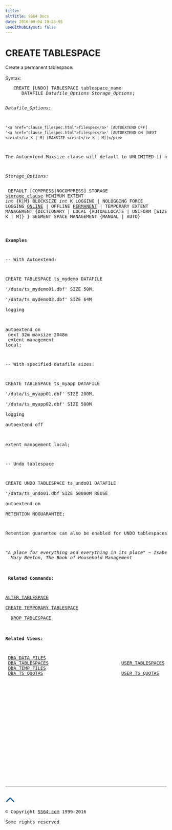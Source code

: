```yaml
---
title:
altTitle: SS64 Docs
date: 2016-09-04 19:26:55
useGithubLayout: false
---
```

<!-- #BeginLibraryItem "/Library/head_ora.lbi" --><!-- #EndLibraryItem --><h1>CREATE TABLESPACE</h1> 
<p>Create a permanent tablespace.<br>
  <br>
  Syntax:</p>
<pre>   CREATE [UNDO] TABLESPACE tablespace_name
      DATAFILE <i>Datafile_Options Storage_Options</i>;

<i>Datafile_Options:</i>

    '<a href="clause_filespec.html">filespec</a>' [AUTOEXTEND OFF]
    '<a href="clause_filespec.html">filespec</a>' [AUTOEXTEND ON [NEXT <i>int</i> K | M] [MAXSIZE <i>int</i> K | M]]</pre>
<p>The Autoextend Maxsize clause will default to UNLIMITED if no value is specified.</p>
<pre><i>Storage_Options:

</i>    DEFAULT [COMPRESS|NOCOMPRESS] STORAGE <a href="clause_storage.html">storage_clause</a>
    MINIMUM EXTENT <i>int</i> {K|M}
    BLOCKSIZE <i>int</i> K
    LOGGING | NOLOGGING
    FORCE LOGGING
    <u>ONLINE</u> | OFFLINE
    <u>PERMANENT</u> | TEMPORARY
    EXTENT MANAGEMENT {DICTIONARY |
       LOCAL {AUTOALLOCATE | UNIFORM [SIZE <i>int</i> K | M]} }
    SEGMENT SPACE MANAGEMENT {MANUAL | AUTO}
</pre>
<p><b>Examples</b></p>
<p>-- With Autoextend: </p>
<p class="code">CREATE TABLESPACE ts_mydemo DATAFILE<br>
'/data/ts_mydemo01.dbf' SIZE 50M,<br>
'/data/ts_mydemo02.dbf' SIZE 64M<br>
logging<br>

autoextend on<br>
next 32m maxsize 2048m<br>
extent management local;</p>
<p>-- With specified datafile sizes:</p>
<p class="code">CREATE TABLESPACE ts_myapp DATAFILE<br>
'/data/ts_myapp01.dbf' SIZE 200M,<br>
'/data/ts_myapp02.dbf' SIZE 500M<br>
logging<br>
autoextend off<br>

extent management local;</p>
<p>-- Undo tablespace</p>
<p class="code">CREATE UNDO TABLESPACE ts_undo01 DATAFILE<br>
'/data/ts_undo01.dbf SIZE 50000M REUSE<br> 
autoextend on<br>
RETENTION NOGUARANTEE;</p>
<p>Retention guarantee can also be enabled for UNDO tablespaces with the option <span class="code">RETENTION GUARANTEE</span>, this  should be used with caution - it can easily cause updates to fail due to a lack of space in the undo tablespace.</p>
<p><i class="quote">"A place for everything and everything in its place" ~ Isabella 
  Mary Beeton, The Book of Household Management</i><br>
  <br>
<b> Related Commands:</b></p>
<p><a href="tablespace_a.html">ALTER TABLESPACE</a> <br>
<a href="temp_tspace_c.html">CREATE TEMPORARY TABLESPACE</a><br>
  <a href="tablespace_d.html">DROP TABLESPACE</a> <br>
  <br>
<b>Related Views:</b></p>
<pre> <a href="../orad/DBA_DATA_FILES.html">DBA_DATA_FILES</a> 
 <a href="../orad/DBA_TABLESPACES.html">DBA_TABLESPACES</a>                           <a href="../orad/USER_TABLESPACES.html">USER_TABLESPACES</a>
 <a href="../orad/DBA_TEMP_FILES.html">DBA_TEMP_FILES</a> 
 <a href="../orad/DBA_TS_QUOTAS.html">DBA_TS_QUOTAS</a>                             <a href="../orad/USER_TS_QUOTAS.html">USER_TS_QUOTAS</a>       </pre><!-- #BeginLibraryItem "/Library/foot_ora.lbi" --><p>
<!-- oracle-footer -->
<ins class="adsbygoogle" style="display:inline-block;width:300px;height:250px" data-ad-client="ca-pub-6140977852749469" data-ad-slot="4275490898"></ins>
<script>
(adsbygoogle = window.adsbygoogle || []).push({});
</script></p>
<hr>
<div id="bl" class="footer"><a href="tablespace_c.html#"><img src="../images/top.png" width="30" height="22" alt="Back to the Top"></a></div>
<div id="br" class="footer, tagline">© Copyright <a href="http://ss64.com/">SS64.com</a> 1999-2016<br>
Some rights reserved</div><!-- #EndLibraryItem -->

